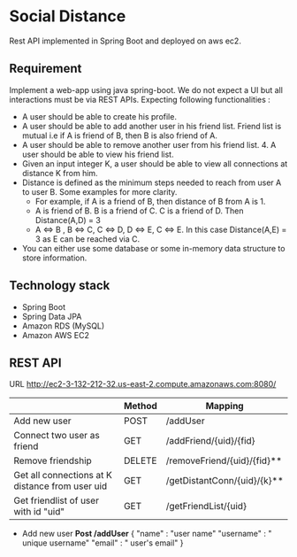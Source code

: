 
# Social Distance
Rest API implemented in Spring Boot and deployed on aws ec2.

## Requirement
Implement a web-app using java spring-boot. 
We do not expect a UI but all interactions must be via REST APIs. Expecting following functionalities :
-  A user should be able to create his profile. 
-  A user should be able to add another user in his friend list. Friend list is mutual i.e if A is friend of B, then B is also friend of A.
- A user should be able to remove another user from his friend list. 4. A user should be able to view his friend list.
- Given an input integer K, a user should be able to view all connections at distance K from him.
- Distance is defined as the minimum steps needed to reach from user A to user B. Some examples for more clarity.
	- For example, if A is a friend of B, then distance of B from A is 1. 
	-  A is friend of B. B is a friend of C. C is a friend of D. Then Distance(A,D) = 3 
	-  A ⇔ B , B ⇔ C, C ⇔ D, D ⇔ E, C ⇔ E. In this case Distance(A,E) = 3 as E can be reached via C.
- You can either use some database or some in-memory data structure to store information.

## Technology stack
- Spring Boot
- Spring Data JPA
- Amazon RDS (MySQL)
- Amazon AWS EC2

## REST API

URL http://ec2-3-132-212-32.us-east-2.compute.amazonaws.com:8080/

|  | Method |	Mapping|
|--|--|--|
| Add new user  | POST  |  /addUser |
| Connect two user as friend   | GET | /addFriend/{uid}/{fid} |
| Remove friendship | DELETE | /removeFriend/{uid}/{fid}** |
| Get all connections at K distance from user uid  | GET | /getDistantConn/{uid}/{k}** |
| Get friendlist of user with id "uid" | GET | /getFriendList/{uid} |

- Add new user **Post /addUser** 
{
"name" : "user name"
"username" : " unique username"
"email" : " user's email"
}
